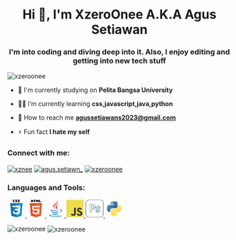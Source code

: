 <h1 align="center">Hi 👋, I'm XzeroOnee A.K.A Agus Setiawan</h1>
<h3 align="center">I'm into coding and diving deep into it. Also, I enjoy editing and getting into new tech stuff</h3>

<p align="left"> <img src="https://komarev.com/ghpvc/?username=xzeroonee&label=Profile%20views&color=0e75b6&style=flat" alt="xzeroonee" /> </p>

- 📖 I'm currently studying on **Pelita Bangsa University**

- 👨‍💻 I’m currently learning **css,javascript,java,python**

- 📩 How to reach me **agussetiawans2023@gmail.com**

- ⚡ Fun fact **I hate my self**

<h3 align="left">Connect with me:</h3>
<p align="left">
<a href="https://fb.com/xznee" target="blank"><img align="center" src="https://raw.githubusercontent.com/rahuldkjain/github-profile-readme-generator/master/src/images/icons/Social/facebook.svg" alt="xznee" height="30" width="40" /></a>
<a href="https://instagram.com/agus.setiawn_" target="blank"><img align="center" src="https://raw.githubusercontent.com/rahuldkjain/github-profile-readme-generator/master/src/images/icons/Social/instagram.svg" alt="agus.setiawn_" height="30" width="40" /></a>
<a href="https://www.youtube.com/@xzeroonee" target="blank"><img align="center" src="https://raw.githubusercontent.com/rahuldkjain/github-profile-readme-generator/master/src/images/icons/Social/youtube.svg" alt="xzeroonee" height="30" width="40" /></a>
</p>

<h3 align="left">Languages and Tools:</h3>
<p align="left"> <a href="https://www.w3schools.com/css/" target="_blank" rel="noreferrer"> <img src="https://raw.githubusercontent.com/devicons/devicon/master/icons/css3/css3-original-wordmark.svg" alt="css3" width="40" height="40"/> </a> <a href="https://www.w3.org/html/" target="_blank" rel="noreferrer"> <img src="https://raw.githubusercontent.com/devicons/devicon/master/icons/html5/html5-original-wordmark.svg" alt="html5" width="40" height="40"/> </a> <a href="https://www.java.com" target="_blank" rel="noreferrer"> <img src="https://raw.githubusercontent.com/devicons/devicon/master/icons/java/java-original.svg" alt="java" width="40" height="40"/> </a> <a href="https://developer.mozilla.org/en-US/docs/Web/JavaScript" target="_blank" rel="noreferrer"> <img src="https://raw.githubusercontent.com/devicons/devicon/master/icons/javascript/javascript-original.svg" alt="javascript" width="40" height="40"/> </a> <a href="https://www.photoshop.com/en" target="_blank" rel="noreferrer"> <img src="https://raw.githubusercontent.com/devicons/devicon/master/icons/photoshop/photoshop-line.svg" alt="photoshop" width="40" height="40"/> </a> <a href="https://www.python.org" target="_blank" rel="noreferrer"> <img src="https://raw.githubusercontent.com/devicons/devicon/master/icons/python/python-original.svg" alt="python" width="40" height="40"/> </a> </p>

<p><img align="left" src="https://github-readme-stats.vercel.app/api/top-langs?username=AgusSetiawn&show_icons=true&locale=en&layout=compact" alt="xzeroonee" /></p>

<p>&nbsp;<img align="center" src="https://github-readme-stats.vercel.app/api?username=AgusSetiawn&show_icons=true&locale=en" alt="xzeroonee" /></p>

